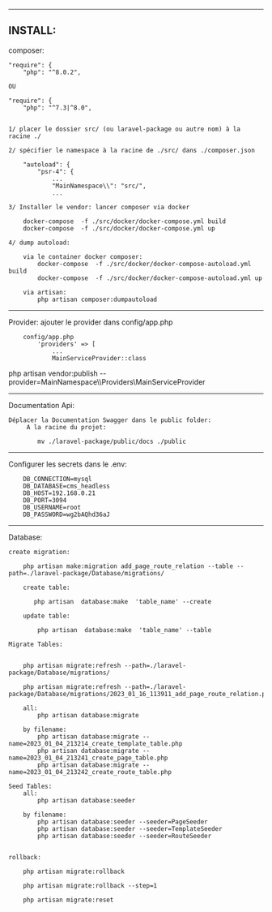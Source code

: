 ------------------------------------------------------------------------------------------------------------------------
INSTALL:
------------------------------------------------------------------------------------------------------------------------

composer:

    "require": {
        "php": "^8.0.2",

    OU

    "require": {
        "php": "^7.3|^8.0",


    1/ placer le dossier src/ (ou laravel-package ou autre nom) à la racine ./

    2/ spécifier le namespace à la racine de ./src/ dans ./composer.json
    
        "autoload": {
            "psr-4": {
                ...
                "MainNamespace\\": "src/",
                ...

    3/ Installer le vendor: lancer composer via docker

        docker-compose  -f ./src/docker/docker-compose.yml build
        docker-compose  -f ./src/docker/docker-compose.yml up

    4/ dump autoload:
        
        via le container docker composer:
            docker-compose  -f ./src/docker/docker-compose-autoload.yml build
            docker-compose  -f ./src/docker/docker-compose-autoload.yml up
        
        via artisan:
            php artisan composer:dumpautoload

------------------------------------------------------------------------

Provider: 
    ajouter le provider dans config/app.php

        config/app.php
            'providers' => [
                ...
                MainServiceProvider::class


php artisan vendor:publish --provider=MainNamespace\\\Providers\\MainServiceProvider

------------------------------------------------------------------------

Documentation Api:

    Déplacer la Documentation Swagger dans le public folder:
         A la racine du projet:
    
            mv ./laravel-package/public/docs ./public


------------------------------------------------------------------------

Configurer les secrets dans le .env: 

 
    
        DB_CONNECTION=mysql
        DB_DATABASE=cms_headless
        DB_HOST=192.168.0.21
        DB_PORT=3094
        DB_USERNAME=root
        DB_PASSWORD=wg2bAQhd36aJ


------------------------------------------------------------------------


Database:


    create migration:

        php artisan make:migration add_page_route_relation --table --path=./laravel-package/Database/migrations/

        create table:

           php artisan  database:make  'table_name' --create

        update table:

            php artisan  database:make  'table_name' --table

    Migrate Tables: 


        php artisan migrate:refresh --path=./laravel-package/Database/migrations/

        php artisan migrate:refresh --path=./laravel-package/Database/migrations/2023_01_16_113911_add_page_route_relation.php

        all:
            php artisan database:migrate

        by filename:
            php artisan database:migrate --name=2023_01_04_213214_create_template_table.php
            php artisan database:migrate --name=2023_01_04_213241_create_page_table.php
            php artisan database:migrate --name=2023_01_04_213242_create_route_table.php

    Seed Tables:
        all:
            php artisan database:seeder

        by filename:
            php artisan database:seeder --seeder=PageSeeder
            php artisan database:seeder --seeder=TemplateSeeder
            php artisan database:seeder --seeder=RouteSeeder


    rollback:

        php artisan migrate:rollback

        php artisan migrate:rollback --step=1

        php artisan migrate:reset




